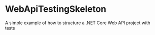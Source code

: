 # WebApiTestingSkeleton
A simple example of how to structure a .NET Core Web API project with tests
